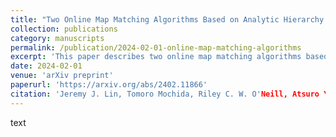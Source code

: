 ```yaml
---
title: "Two Online Map Matching Algorithms Based on Analytic Hierarchy Process and Fuzzy Logic" 
collection: publications 
category: manuscripts 
permalink: /publication/2024-02-01-online-map-matching-algorithms 
excerpt: 'This paper describes two online map matching algorithms based on the analytic hierarchy process and fuzzy logic.' 
date: 2024-02-01 
venue: 'arXiv preprint' 
paperurl: 'https://arxiv.org/abs/2402.11866' 
citation: 'Jeremy J. Lin, Tomoro Mochida, Riley C. W. O'Neill, Atsuro Yoshida, Masashi Yamazaki, and Akinobu Sasada. (2024). "Two Online Map Matching Algorithms Based on Analytic Hierarchy Process and Fuzzy Logic." arXiv preprint arXiv:2402.11866.'
---
```


text